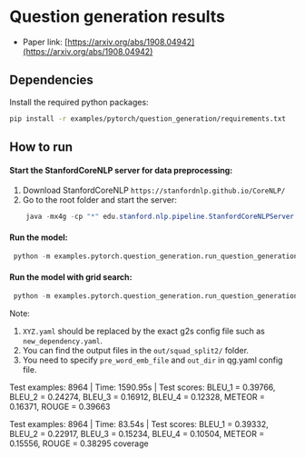 Question generation results
============

- Paper link: [https://arxiv.org/abs/1908.04942](https://arxiv.org/abs/1908.04942)


Dependencies
------------

Install the required python packages:

```bash
pip install -r examples/pytorch/question_generation/requirements.txt
```


How to run
----------

#### Start the StanfordCoreNLP server for data preprocessing:

1) Download StanfordCoreNLP `https://stanfordnlp.github.io/CoreNLP/`
2) Go to the root folder and start the server:

```java
    java -mx4g -cp "*" edu.stanford.nlp.pipeline.StanfordCoreNLPServer -port 9000 -timeout 15000
```


#### Run the model:

```python
 python -m examples.pytorch.question_generation.run_question_generation   -task_config examples/pytorch/question_generation/config/squad_split2/qg.yaml  -g2s_config examples/pytorch/question_generation/config/squad_split2/XYZ.yaml
```


#### Run the model with grid search:

```python
 python -m examples.pytorch.question_generation.run_question_generation   -task_config examples/pytorch/question_generation/config/squad_split2/qg.yaml  -g2s_config examples/pytorch/question_generation/config/squad_split2/XYZ.yaml --grid_search
```

Note: 
1) `XYZ.yaml` should be replaced by the exact g2s config file such as `new_dependency.yaml`.
2) You can find the output files in the `out/squad_split2/` folder. 
3) You need to specify `pre_word_emb_file` and `out_dir` in qg.yaml config file.
<!-- 3) You can save your time by downloading the preprocessed data for dependency graph from [here](https://drive.google.com/drive/folders/1UPrlBvzXXgmUqx41CzO6ULrA3E1v24P9?usp=sharing), and moving the `squad_split2` folder to `examples/pytorch/question_generation/data/`. -->

<!-- 
SQuAD-split2 Results
-------

| GraphType\GNN  |  GAT-Undirected   |  GAT-BiSep    | GAT-BiFuse   | GraphSAGE-Undirected   |  GraphSAGE-BiSep    | GraphSAGE-BiFuse   |  GGNN-Undirected   |  GGNN-BiSep    | GGNN-BiFuse   | 
| ------------- |  -------------| ------------- |  -------------|  ------------- | ------------- |  -------------| ------------- | -------------  | ------------- |  
| Dependency     |  |   |  | | |    |  |  |   |
| Constituency (word & non-word nodes) |  |  | |  | |  | ||   |
| NodeEmb | N/A  | N/A | N/A | | - | -  |  | - |  - |
| NodeEmbRefined (line) | N/A  | N/A | N/A |  |- |   -|  | - | -  |
| NodeEmbRefined (dependency) | N/A  | N/A | N/A | |- |   -|  | - | -  |
| NodeEmbRefined (constituency) | N/A  | N/A | N/A |  |- |   -|  | - | -  |
 -->


Test examples: 8964 | Time: 1590.95s |  Test scores: BLEU_1 = 0.39766, BLEU_2 = 0.24274, BLEU_3 = 0.16912, BLEU_4 = 0.12328, METEOR = 0.16371, ROUGE = 0.39663




Test examples: 8964 | Time: 83.54s |  Test scores: BLEU_1 = 0.39332, BLEU_2 = 0.22917, BLEU_3 = 0.15234, BLEU_4 = 0.10504, METEOR = 0.15556, ROUGE = 0.38295 coverage



